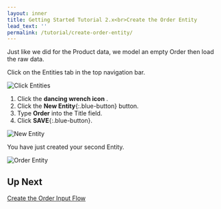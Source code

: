 ```yaml
---
layout: inner
title: Getting Started Tutorial 2.x<br>Create the Order Entity
lead_text: ''
permalink: /tutorial/create-order-entity/
---
```


Just like we did for the Product data, we model an empty Order then load the raw data.

<i class="fa fa-hand-pointer-o"></i> Click on the Entities tab in the top navigation bar.

![Click Entities]({{site.baseurl}}/images/2x/click-entities-2.png)

1. <i class="fa fa-hand-pointer-o"></i> Click the **dancing wrench icon** <span class="circle-button"><i class="fa fa-wrench"></i></span>.
1. <i class="fa fa-hand-pointer-o"></i> Click the **New Entity**{:.blue-button} button.
1. Type **Order** into the Title field.
1. <i class="fa fa-hand-pointer-o"></i> Click **SAVE**{:.blue-button}.

![New Entity]({{site.baseurl}}/images/2x/create-order-entity.png)

You have just created your second Entity.

![Order Entity]({{site.baseurl}}/images/2x/second-entity.png)


## Up Next

[Create the Order Input Flow](create-order-input-flow.md)
